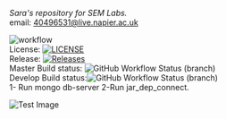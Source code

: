 _Sara's repository for SEM Labs._ <br />
email: 40496531@live.napier.ac.uk <br />

![workflow](https://github.com/sarahbalboa/SEM_sarah/actions/workflows/main.yml/badge.svg) <br />
License: [![LICENSE](https://img.shields.io/github/license/sarahbalboa/sem.svg?style=flat-square)](https://github.com/sarahbalboa/sem/blob/master/LICENSE) <br />
Release: [![Releases](https://img.shields.io/github/release/sarahbalboa/sem/all.svg?style=flat-square)](https://github.com/sarahbalboa/sem/releases) <br />
Master Build status: ![GitHub Workflow Status (branch)](https://img.shields.io/github/workflow/status/sarahbalboa/SEM_sarah/A%20workflow%20for%20my%20Hello%20World%20App/master?style=flat-square) <br />
Develop Build status:![GitHub Workflow Status (branch)](https://img.shields.io/github/workflow/status/sarahbalboa/SEM_sarah/A%20workflow%20for%20my%20Hello%20World%20App/develop?style=flat-square) <br />
1- Run mongo db-server 2-Run jar_dep_connect.

![Test Image](https://github.com/sarahbalboa/sem_sarah/blob/master/gideon%20and%20harrow%2003.04.22.png)
